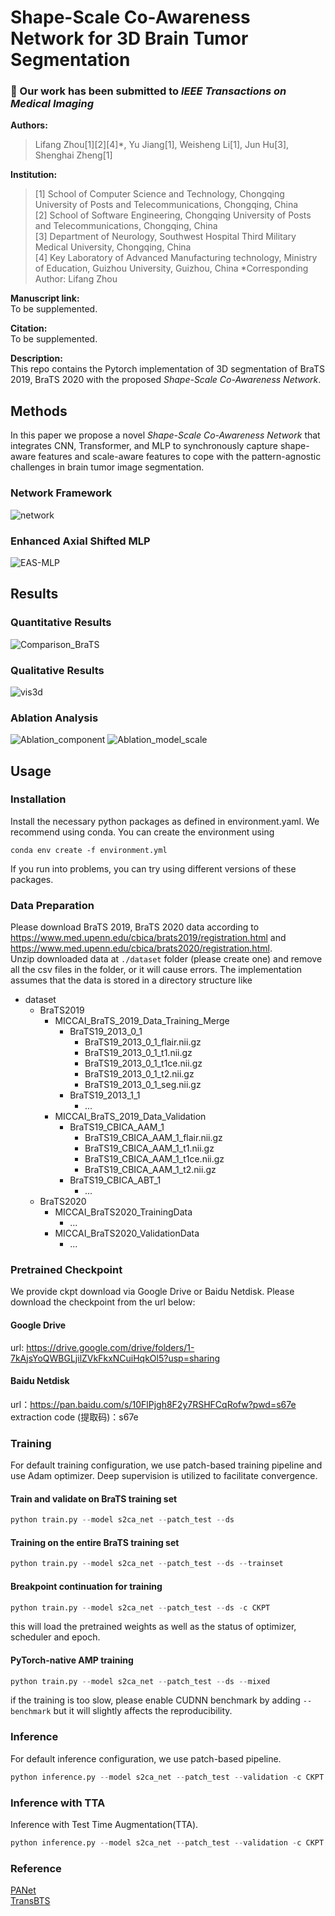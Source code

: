# Shape-Scale Co-Awareness Network for 3D Brain Tumor Segmentation
### :tada: Our work has been submitted to *IEEE Transactions on Medical Imaging*  
**Authors:**  
> Lifang Zhou[1][2][4]*, Yu Jiang[1], Weisheng Li[1], Jun Hu[3], Shenghai Zheng[1]

**Institution:**
> [1] School of Computer Science and Technology, Chongqing University of Posts and Telecommunications, Chongqing, China  
> [2] School of Software Engineering, Chongqing University of Posts and Telecommunications, Chongqing, China  
> [3] Department of Neurology, Southwest Hospital Third Military Medical University, Chongqing, China  
> [4] Key Laboratory of Advanced Manufacturing technology, Ministry of Education, Guizhou University, Guizhou, China
> *Corresponding Author: Lifang Zhou

**Manuscript link:**  
  To be supplemented.
  
**Citation:**  
  To be supplemented.
  
**Description:**  
This repo contains the Pytorch implementation of 3D segmentation of BraTS 2019, BraTS 2020 with the proposed *Shape-Scale Co-Awareness Network*. 

## Methods
In this paper we propose a novel *Shape-Scale Co-Awareness Network* that integrates CNN, Transformer, and MLP to synchronously capture shape-aware features and scale-aware features to cope with the pattern-agnostic challenges in brain tumor image segmentation.  
### Network Framework
![network](https://github.com/jiangyu945/S2CA-Net/blob/c4f6b12edd45bc8e1a33e1d1883d6c1d611fd5e3/img/Framework.png)
### Enhanced Axial Shifted MLP
![EAS-MLP](https://github.com/jiangyu945/S2CA-Net/blob/08d955d0e9a89e5f0addf0aa19d7e86e6a4f26f1/img/EAS-MLP.png)

## Results
### Quantitative Results
![Comparison_BraTS](https://github.com/jiangyu945/S2CA-Net/blob/ca185fef15421e18c2433b3f25c860e71eec05be/img/Comparison.png)
### Qualitative Results
![vis3d](https://github.com/jiangyu945/S2CA-Net/blob/76ffc3d5855eff8806b81889c9f8aebfa9b94ff2/img/Visualization.png)
### Ablation Analysis
![Ablation_component](https://github.com/jiangyu945/S2CA-Net/blob/c257a2c983c4852fa26a585e667a282690c2a61d/img/Ablation_component.png)
![Ablation_model_scale](https://github.com/jiangyu945/S2CA-Net/blob/c257a2c983c4852fa26a585e667a282690c2a61d/img/Ablation_model_scale.png)
## Usage
### Installation
Install the necessary python packages as defined in environment.yaml. We recommend using conda. You can create the environment using
```shell
conda env create -f environment.yml
```
If you run into problems, you can try using different versions of these packages.

### Data Preparation
Please download BraTS 2019, BraTS 2020 data according to https://www.med.upenn.edu/cbica/brats2019/registration.html and https://www.med.upenn.edu/cbica/brats2020/registration.html.  
Unzip downloaded data at `./dataset` folder (please create one) and remove all the csv files in the folder, or it will cause errors.
The implementation assumes that the data is stored in a directory structure like  
- dataset
  - BraTS2019
    -  MICCAI_BraTS_2019_Data_Training_Merge
       - BraTS19_2013_0_1
         - BraTS19_2013_0_1_flair.nii.gz
         - BraTS19_2013_0_1_t1.nii.gz
         - BraTS19_2013_0_1_t1ce.nii.gz
         - BraTS19_2013_0_1_t2.nii.gz
         - BraTS19_2013_0_1_seg.nii.gz
       - BraTS19_2013_1_1
           - ... 
    -  MICCAI_BraTS_2019_Data_Validation
       - BraTS19_CBICA_AAM_1
         - BraTS19_CBICA_AAM_1_flair.nii.gz
         - BraTS19_CBICA_AAM_1_t1.nii.gz
         - BraTS19_CBICA_AAM_1_t1ce.nii.gz
         - BraTS19_CBICA_AAM_1_t2.nii.gz
       - BraTS19_CBICA_ABT_1
         - ...
  - BraTS2020
    - MICCAI_BraTS2020_TrainingData
      - ...
    - MICCAI_BraTS2020_ValidationData
      - ...

### Pretrained Checkpoint
We provide ckpt download via Google Drive or Baidu Netdisk. Please download the checkpoint from the url below:  
#### Google Drive
url: https://drive.google.com/drive/folders/1-7kAjsYoQWBGLjilZVkFkxNCuiHqkOl5?usp=sharing
#### Baidu Netdisk
url：https://pan.baidu.com/s/10FlPjgh8F2y7RSHFCqRofw?pwd=s67e
extraction code (提取码)：s67e  

### Training
For default training configuration, we use patch-based training pipeline and use Adam optimizer. Deep supervision is utilized to facilitate convergence.
#### Train and validate on BraTS training set
```python
python train.py --model s2ca_net --patch_test --ds
```
#### Training on the entire BraTS training set
```python
python train.py --model s2ca_net --patch_test --ds --trainset
```
#### Breakpoint continuation for training
```python
python train.py --model s2ca_net --patch_test --ds -c CKPT
```
this will load the pretrained weights as well as the status of optimizer, scheduler and epoch.
#### PyTorch-native AMP training
```python
python train.py --model s2ca_net --patch_test --ds --mixed
```
if the training is too slow, please enable CUDNN benchmark by adding `--benchmark` but it will slightly affects the reproducibility.

### Inference
For default inference configuration, we use patch-based pipeline.
```python
python inference.py --model s2ca_net --patch_test --validation -c CKPT
```
### Inference with TTA
Inference with Test Time Augmentation(TTA).
```python
python inference.py --model s2ca_net --patch_test --validation -c CKPT --tta
```
### Reference
[PANet](https://github.com/hsiangyuzhao/PANet)  
[TransBTS](https://github.com/Rubics-Xuan/TransBTS)
